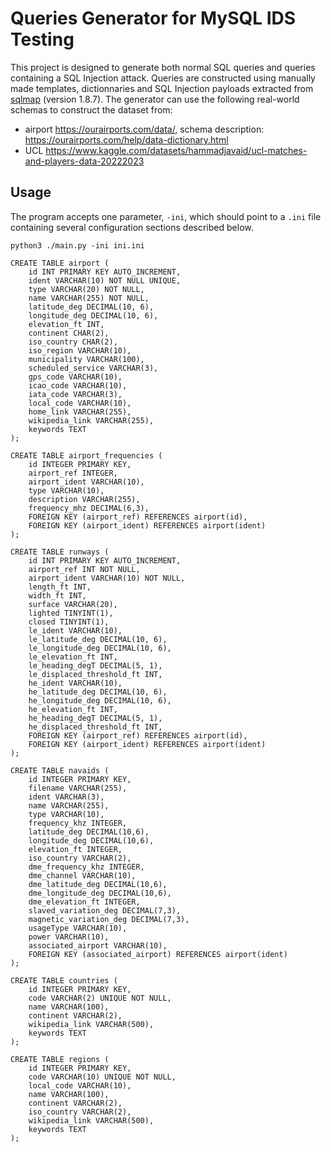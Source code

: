 # Queries Generator for MySQL IDS Testing

This project is designed to generate both normal SQL queries and queries containing a SQL Injection attack. Queries are constructed using manually made templates, dictionnaries and SQL Injection payloads extracted from [sqlmap](https://github.com/sqlmapproject/sqlmap/tree/1.8.7) (version 1.8.7). The generator can use the following real-world schemas to construct the dataset from:

- airport https://ourairports.com/data/, schema description: https://ourairports.com/help/data-dictionary.html
- UCL https://www.kaggle.com/datasets/hammadjavaid/ucl-matches-and-players-data-20222023

## Usage

The program accepts one parameter, `-ini`, which should point to a `.ini` file containing several configuration sections described below. 

```
python3 ./main.py -ini ini.ini 
```

```
CREATE TABLE airport (
    id INT PRIMARY KEY AUTO_INCREMENT,
    ident VARCHAR(10) NOT NULL UNIQUE,
    type VARCHAR(20) NOT NULL,
    name VARCHAR(255) NOT NULL,
    latitude_deg DECIMAL(10, 6),
    longitude_deg DECIMAL(10, 6),
    elevation_ft INT,
    continent CHAR(2),
    iso_country CHAR(2),
    iso_region VARCHAR(10),
    municipality VARCHAR(100),
    scheduled_service VARCHAR(3),
    gps_code VARCHAR(10), 
    icao_code VARCHAR(10),
    iata_code VARCHAR(3),
    local_code VARCHAR(10),
    home_link VARCHAR(255),
    wikipedia_link VARCHAR(255),
    keywords TEXT
);

CREATE TABLE airport_frequencies (
    id INTEGER PRIMARY KEY,
    airport_ref INTEGER,
    airport_ident VARCHAR(10),
    type VARCHAR(10),
    description VARCHAR(255),
    frequency_mhz DECIMAL(6,3),
    FOREIGN KEY (airport_ref) REFERENCES airport(id),
    FOREIGN KEY (airport_ident) REFERENCES airport(ident)
);

CREATE TABLE runways (
    id INT PRIMARY KEY AUTO_INCREMENT,
    airport_ref INT NOT NULL,
    airport_ident VARCHAR(10) NOT NULL,
    length_ft INT,
    width_ft INT,
    surface VARCHAR(20),
    lighted TINYINT(1),
    closed TINYINT(1),
    le_ident VARCHAR(10),
    le_latitude_deg DECIMAL(10, 6),
    le_longitude_deg DECIMAL(10, 6),
    le_elevation_ft INT,
    le_heading_degT DECIMAL(5, 1),
    le_displaced_threshold_ft INT,
    he_ident VARCHAR(10),
    he_latitude_deg DECIMAL(10, 6),
    he_longitude_deg DECIMAL(10, 6),
    he_elevation_ft INT,
    he_heading_degT DECIMAL(5, 1),
    he_displaced_threshold_ft INT,
    FOREIGN KEY (airport_ref) REFERENCES airport(id),
    FOREIGN KEY (airport_ident) REFERENCES airport(ident)
);

CREATE TABLE navaids (
    id INTEGER PRIMARY KEY,
    filename VARCHAR(255),
    ident VARCHAR(3),
    name VARCHAR(255),
    type VARCHAR(10),
    frequency_khz INTEGER,
    latitude_deg DECIMAL(10,6),
    longitude_deg DECIMAL(10,6),
    elevation_ft INTEGER,
    iso_country VARCHAR(2),
    dme_frequency_khz INTEGER,
    dme_channel VARCHAR(10),
    dme_latitude_deg DECIMAL(10,6),
    dme_longitude_deg DECIMAL(10,6),
    dme_elevation_ft INTEGER,
    slaved_variation_deg DECIMAL(7,3),
    magnetic_variation_deg DECIMAL(7,3),
    usageType VARCHAR(10),
    power VARCHAR(10),
    associated_airport VARCHAR(10),
    FOREIGN KEY (associated_airport) REFERENCES airport(ident)
);

CREATE TABLE countries (
    id INTEGER PRIMARY KEY,
    code VARCHAR(2) UNIQUE NOT NULL,
    name VARCHAR(100),
    continent VARCHAR(2),
    wikipedia_link VARCHAR(500),
    keywords TEXT
);

CREATE TABLE regions (
    id INTEGER PRIMARY KEY,
    code VARCHAR(10) UNIQUE NOT NULL,
    local_code VARCHAR(10),
    name VARCHAR(100),
    continent VARCHAR(2),
    iso_country VARCHAR(2),
    wikipedia_link VARCHAR(500),
    keywords TEXT
);

```